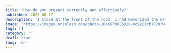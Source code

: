 ```yaml
---
title: 'How do you present correctly and effectively?'
published: 2025-08-17
description: 'I stood at the front of the room. I had memorized the material. But my tongue… froze. The words were trapped, and time seemed to stop.'
image: 'https://images.unsplash.com/photo-1646579885920-0c9a01cb7078?w=600&auto=format&fit=crop&q=60&ixlib=rb-4.1.0&ixid=M3wxMjA3fDB8MHxzZWFyY2h8MjZ8fGNvbGFnZSUyMHByZXNlbnRhdGlvbnxlbnwwfHwwfHx8MA%3D%3D'
tags: []
category: ''
draft: true
lang: 'en'
---
```

